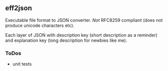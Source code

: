 ## eff2json

Executable file format to JSON converter. *Not* RFC8259 compliant (does not produce unicode characters etc).

Each layer of JSON with description key (short description as a reminder) and explanation key (long description for newbies like me).

### ToDos

- unit tests
